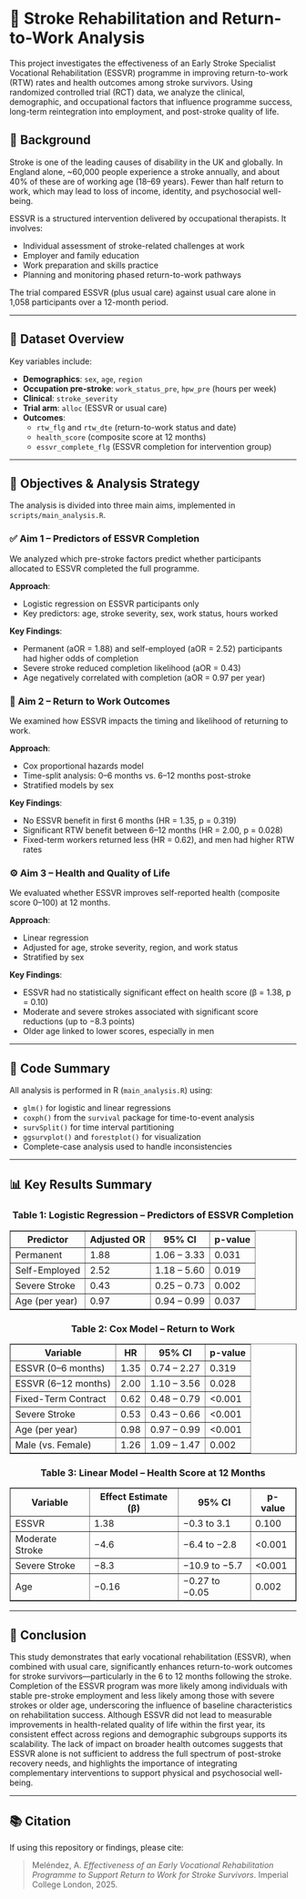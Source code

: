 # 🧠 Stroke Rehabilitation and Return-to-Work Analysis

This project investigates the effectiveness of an Early Stroke Specialist Vocational Rehabilitation (ESSVR) programme in improving return-to-work (RTW) rates and health outcomes among stroke survivors. Using randomized controlled trial (RCT) data, we analyze the clinical, demographic, and occupational factors that influence programme success, long-term reintegration into employment, and post-stroke quality of life.

## 📍 Background

Stroke is one of the leading causes of disability in the UK and globally. In England alone, ~60,000 people experience a stroke annually, and about 40% of these are of working age (18–69 years). Fewer than half return to work, which may lead to loss of income, identity, and psychosocial well-being.

ESSVR is a structured intervention delivered by occupational therapists. It involves:
- Individual assessment of stroke-related challenges at work
- Employer and family education
- Work preparation and skills practice
- Planning and monitoring phased return-to-work pathways

The trial compared ESSVR (plus usual care) against usual care alone in 1,058 participants over a 12-month period.

---

## 📁 Dataset Overview

Key variables include:
- **Demographics**: `sex`, `age`, `region`
- **Occupation pre-stroke**: `work_status_pre`, `hpw_pre` (hours per week)
- **Clinical**: `stroke_severity`
- **Trial arm**: `alloc` (ESSVR or usual care)
- **Outcomes**:
  - `rtw_flg` and `rtw_dte` (return-to-work status and date)
  - `health_score` (composite score at 12 months)
  - `essvr_complete_flg` (ESSVR completion for intervention group)

---

## 🧪 Objectives & Analysis Strategy

The analysis is divided into three main aims, implemented in `scripts/main_analysis.R`.

### ✅ **Aim 1 – Predictors of ESSVR Completion**

We analyzed which pre-stroke factors predict whether participants allocated to ESSVR completed the full programme. 

**Approach**:
- Logistic regression on ESSVR participants only
- Key predictors: age, stroke severity, sex, work status, hours worked

**Key Findings**:
- Permanent (aOR = 1.88) and self-employed (aOR = 2.52) participants had higher odds of completion
- Severe stroke reduced completion likelihood (aOR = 0.43)
- Age negatively correlated with completion (aOR = 0.97 per year)

### 🔁 **Aim 2 – Return to Work Outcomes**

We examined how ESSVR impacts the timing and likelihood of returning to work.

**Approach**:
- Cox proportional hazards model
- Time-split analysis: 0–6 months vs. 6–12 months post-stroke
- Stratified models by sex

**Key Findings**:
- No ESSVR benefit in first 6 months (HR = 1.35, p = 0.319)
- Significant RTW benefit between 6–12 months (HR = 2.00, p = 0.028)
- Fixed-term workers returned less (HR = 0.62), and men had higher RTW rates

### ⚙️ **Aim 3 – Health and Quality of Life**

We evaluated whether ESSVR improves self-reported health (composite score 0–100) at 12 months.

**Approach**:
- Linear regression
- Adjusted for age, stroke severity, region, and work status
- Stratified by sex

**Key Findings**:
- ESSVR had no statistically significant effect on health score (β = 1.38, p = 0.10)
- Moderate and severe strokes associated with significant score reductions (up to −8.3 points)
- Older age linked to lower scores, especially in men

---

## 🧠 Code Summary

All analysis is performed in R (`main_analysis.R`) using:

- `glm()` for logistic and linear regressions
- `coxph()` from the `survival` package for time-to-event analysis
- `survSplit()` for time interval partitioning
- `ggsurvplot()` and `forestplot()` for visualization
- Complete-case analysis used to handle inconsistencies

---
## 📊 Key Results Summary

<div align="center">
  <h3>Table 1: Logistic Regression – Predictors of ESSVR Completion</h3>
  <table border="1" cellpadding="6" cellspacing="0">
    <tr><th>Predictor</th><th>Adjusted OR</th><th>95% CI</th><th>p-value</th></tr>
    <tr><td>Permanent</td><td>1.88</td><td>1.06 – 3.33</td><td>0.031</td></tr>
    <tr><td>Self-Employed</td><td>2.52</td><td>1.18 – 5.60</td><td>0.019</td></tr>
    <tr><td>Severe Stroke</td><td>0.43</td><td>0.25 – 0.73</td><td>0.002</td></tr>
    <tr><td>Age (per year)</td><td>0.97</td><td>0.94 – 0.99</td><td>0.037</td></tr>
  </table>
</div>

<div align="center">
  <h3>Table 2: Cox Model – Return to Work</h3>
  <table border="1" cellpadding="6" cellspacing="0">
    <tr><th>Variable</th><th>HR</th><th>95% CI</th><th>p-value</th></tr>
    <tr><td>ESSVR (0–6 months)</td><td>1.35</td><td>0.74 – 2.27</td><td>0.319</td></tr>
    <tr><td>ESSVR (6–12 months)</td><td>2.00</td><td>1.10 – 3.56</td><td>0.028</td></tr>
    <tr><td>Fixed-Term Contract</td><td>0.62</td><td>0.48 – 0.79</td><td>&lt;0.001</td></tr>
    <tr><td>Severe Stroke</td><td>0.53</td><td>0.43 – 0.66</td><td>&lt;0.001</td></tr>
    <tr><td>Age (per year)</td><td>0.98</td><td>0.97 – 0.99</td><td>&lt;0.001</td></tr>
    <tr><td>Male (vs. Female)</td><td>1.26</td><td>1.09 – 1.47</td><td>0.002</td></tr>
  </table>
</div>

<div align="center">
  <h3>Table 3: Linear Model – Health Score at 12 Months</h3>
  <table border="1" cellpadding="6" cellspacing="0">
    <tr><th>Variable</th><th>Effect Estimate (β)</th><th>95% CI</th><th>p-value</th></tr>
    <tr><td>ESSVR</td><td>1.38</td><td>−0.3 to 3.1</td><td>0.100</td></tr>
    <tr><td>Moderate Stroke</td><td>−4.6</td><td>−6.4 to −2.8</td><td>&lt;0.001</td></tr>
    <tr><td>Severe Stroke</td><td>−8.3</td><td>−10.9 to −5.7</td><td>&lt;0.001</td></tr>
    <tr><td>Age</td><td>−0.16</td><td>−0.27 to −0.05</td><td>0.002</td></tr>
  </table>
</div>


---

## 📌 Conclusion

This study demonstrates that early vocational rehabilitation (ESSVR), when combined with usual care, significantly enhances return-to-work outcomes for stroke survivors—particularly in the 6 to 12 months following the stroke. Completion of the ESSVR program was more likely among individuals with stable pre-stroke employment and less likely among those with severe strokes or older age, underscoring the influence of baseline characteristics on rehabilitation success. Although ESSVR did not lead to measurable improvements in health-related quality of life within the first year, its consistent effect across regions and demographic subgroups supports its scalability. The lack of impact on broader health outcomes suggests that ESSVR alone is not sufficient to address the full spectrum of post-stroke recovery needs, and highlights the importance of integrating complementary interventions to support physical and psychosocial well-being.

---

## 📚 Citation

If using this repository or findings, please cite:

> Meléndez, A. *Effectiveness of an Early Vocational Rehabilitation Programme to Support Return to Work for Stroke Survivors*. Imperial College London, 2025.

